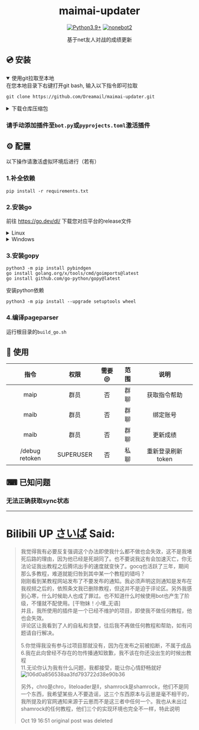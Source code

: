 <div align="center">

# maimai-updater
[![Python3.9+](https://img.shields.io/badge/Python-3.9+-blue)](https://www.python.org)
[![nonebot2](https://img.shields.io/badge/NoneBot2-2.3.1+-red)](https://github.com/nonebot/nonebot2)

基于net友人对战的成绩更新

</div>

## 💿 安装

<details open>
<summary>使用git拉取至本地</summary>
在您本地目录下右键打开git bash, 输入以下指令即可拉取

    git clone https://github.com/Dreamail/maimai-updater.git

</details>

<details>
<summary>下载仓库压缩包</summary>
手动下载仓库压缩包放至本地自建文件夹

</details>

### 请手动添加插件至`bot.py`或`pyprojects.toml`激活插件

## ⚙️ 配置
以下操作请激活虚拟环境后进行（若有）

### 1.补全依赖

    pip install -r requirements.txt

### 2.安装go

前往 https://go.dev/dl/ 下载您对应平台的release文件

<details>
<summary>Linux</summary>

移除所有先前版本并解压您刚刚下载到`/usr/local`的压缩包

    rm -rf /usr/local/go && tar -C /usr/local -xzf go1.23.4.linux-amd64.tar.gz

添加`/usr/local/go/bin`到环境变量

    export PATH=$PATH:/usr/local/go/bin

</details>

<details>
<summary>Windows</summary>

运行您下载的`.msi`安装程序

添加`~/go/bin`至系统环境变量

</details>

### 3.安装gopy

    python3 -m pip install pybindgen
    go install golang.org/x/tools/cmd/goimports@latest
    go install github.com/go-python/gopy@latest

安装python依赖

    python3 -m pip install --upgrade setuptools wheel

### 4.编译pageparser

运行根目录的`build_go.sh`


## 🎉 使用

|       指令       | 权限 | 需要@ | 范围 |     说明      |
|:--------------:|:----:|:----:|:--:|:-----------:|
|      maip      | 群员 | 否 | 群聊 |   获取指令帮助    |
|      maib      | 群员 | 否 | 群聊 |    绑定账号     |
|      maib      | 群员 | 否 | 群聊 |    更新成绩     |
| /debug retoken | SUPERUSER | 否 | 私聊 | 重新登录刷新token |

## ⌨  已知问题
### 无法正确获取sync状态

---
# Bilibili UP [さいば](https://t.bilibili.com/854067002885537792) Said:
> 我觉得我有必要反复强调这个办法即使我什么都不做也会失效，这不是我堵死后路的理由，因为他已经是死胡同了。也不要说我这有会加速灭亡，你无法论证我出教程之后腾讯出手的速度就变快了。gocq也活跃了三年，期间那么多教程，难道就能归咎到其中某一个教程的错吗？  
> 刚刚看到某教程网站发布了不要发布的通知。我必须声明这则通知是发布在我视频之后的，依照条文我已删除教程，但这并不是迫于评论区。另外我感到心寒，什么时候助人也成了罪过。也不知道什么时候使用bot也产生了阶级，不懂就不配使用。[干物妹！小埋_无语]  
> 并且，我所使用的插件是一个已经不维护的项目，即使我不做任何教程，他也会失效。  
> 评论区让我看到了人的自私和贪婪，往后我不再做任何教程和帮助，如有问题请自行解决。  
>
> 5.你觉得我没有参与过项目那就没有，因为在发布之前被掐断，不属于成品  
> 6.我在此向曾经不存在的勿传播通知致歉，我不该在你还没出生的时候出教程  
> 11.无论你认为我有什么问题，我都接受，能让你心情舒畅就好  
> ![106d0a856538aa3fd793722d38e90b36](https://github.com/Dreamail/maimai-updater/assets/46253320/e5e6b3db-0992-41a4-b97e-8f16a032392d)
>
> 另外，chro是chro，liteloader是ll，shamrock是shamrock，他们不是同一个东西，我希望某些人不要造谣，这三个东西原本与云崽是毫不相干的，我所提及的官网通知来源于云崽而不是这三者中任何一个。我也从未出过shamrock的任何教程，他们三个的实现环境也完全不一样，特此说明
>
> Oct 19 16:51 original post was deleted